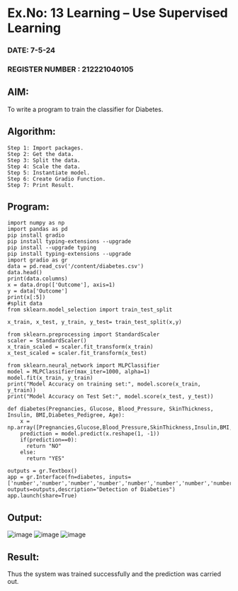 # Ex.No: 13 Learning – Use Supervised Learning  
### DATE: 7-5-24                                                                        
### REGISTER NUMBER : 212221040105

## AIM:  
To write a program to train the classifier for Diabetes.
##  Algorithm:
```
Step 1: Import packages. 
Step 2: Get the data. 
Step 3: Split the data. 
Step 4: Scale the data. 
Step 5: Instantiate model. 
Step 6: Create Gradio Function. 
Step 7: Print Result.
```
## Program:
```
import numpy as np
import pandas as pd
pip install gradio
pip install typing-extensions --upgrade
pip install --upgrade typing
pip install typing-extensions --upgrade
import gradio as gr
data = pd.read_csv('/content/diabetes.csv')
data.head()
print(data.columns)
x = data.drop(['Outcome'], axis=1)
y = data['Outcome']
print(x[:5])
#split data
from sklearn.model_selection import train_test_split

x_train, x_test, y_train, y_test= train_test_split(x,y)

from sklearn.preprocessing import StandardScaler
scaler = StandardScaler()
x_train_scaled = scaler.fit_transform(x_train)
x_test_scaled = scaler.fit_transform(x_test)

from sklearn.neural_network import MLPClassifier
model = MLPClassifier(max_iter=1000, alpha=1)
model.fit(x_train, y_train)
print("Model Accuracy on training set:", model.score(x_train, y_train))
print("Model Accuracy on Test Set:", model.score(x_test, y_test))

def diabetes(Pregnancies, Glucose, Blood_Pressure, SkinThickness, Insulin, BMI,Diabetes_Pedigree, Age):
    x = np.array([Pregnancies,Glucose,Blood_Pressure,SkinThickness,Insulin,BMI,Diabetes_Pedigree,Age])
    prediction = model.predict(x.reshape(1, -1))
    if(prediction==0):
      return "NO"
    else:
      return "YES"

outputs = gr.Textbox()
app = gr.Interface(fn=diabetes, inputs=['number','number','number','number','number','number','number','number'], outputs=outputs,description="Detection of Diabeties")
app.launch(share=True)
```
## Output:

![image](https://github.com/Poojariyaa/AI_Lab_2023-24/assets/127511817/41e36583-526e-48a2-9c44-6c5c8918e53e)
![image](https://github.com/Poojariyaa/AI_Lab_2023-24/assets/127511817/41d5c982-9e6f-4532-bebc-413b0c8e0c50)
![image](https://github.com/Poojariyaa/AI_Lab_2023-24/assets/127511817/49630c8c-36a5-4957-b88f-ef8012f66f3a)

## Result:
Thus the system was trained successfully and the prediction was carried out.
